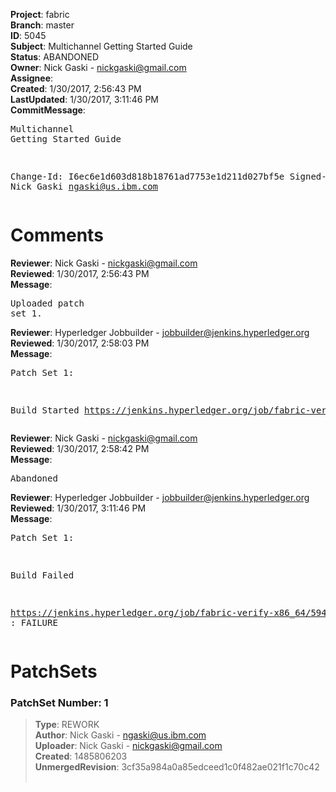 <strong>Project</strong>: fabric<br><strong>Branch</strong>: master<br><strong>ID</strong>: 5045<br><strong>Subject</strong>: Multichannel Getting Started Guide<br><strong>Status</strong>: ABANDONED<br><strong>Owner</strong>: Nick Gaski - nickgaski@gmail.com<br><strong>Assignee</strong>:<br><strong>Created</strong>: 1/30/2017, 2:56:43 PM<br><strong>LastUpdated</strong>: 1/30/2017, 3:11:46 PM<br><strong>CommitMessage</strong>:<br><pre>Multichannel Getting Started Guide

Change-Id: I6ec6e1d603d818b18761ad7753e1d211d027bf5e
Signed-off-by: Nick Gaski <ngaski@us.ibm.com>
</pre><h1>Comments</h1><strong>Reviewer</strong>: Nick Gaski - nickgaski@gmail.com<br><strong>Reviewed</strong>: 1/30/2017, 2:56:43 PM<br><strong>Message</strong>: <pre>Uploaded patch set 1.</pre><strong>Reviewer</strong>: Hyperledger Jobbuilder - jobbuilder@jenkins.hyperledger.org<br><strong>Reviewed</strong>: 1/30/2017, 2:58:03 PM<br><strong>Message</strong>: <pre>Patch Set 1:

Build Started https://jenkins.hyperledger.org/job/fabric-verify-x86_64/5946/</pre><strong>Reviewer</strong>: Nick Gaski - nickgaski@gmail.com<br><strong>Reviewed</strong>: 1/30/2017, 2:58:42 PM<br><strong>Message</strong>: <pre>Abandoned</pre><strong>Reviewer</strong>: Hyperledger Jobbuilder - jobbuilder@jenkins.hyperledger.org<br><strong>Reviewed</strong>: 1/30/2017, 3:11:46 PM<br><strong>Message</strong>: <pre>Patch Set 1:

Build Failed 

https://jenkins.hyperledger.org/job/fabric-verify-x86_64/5946/ : FAILURE</pre><h1>PatchSets</h1><h3>PatchSet Number: 1</h3><blockquote><strong>Type</strong>: REWORK<br><strong>Author</strong>: Nick Gaski - ngaski@us.ibm.com<br><strong>Uploader</strong>: Nick Gaski - nickgaski@gmail.com<br><strong>Created</strong>: 1485806203<br><strong>UnmergedRevision</strong>: 3cf35a984a0a85edceed1c0f482ae021f1c70c42<br><br></blockquote>